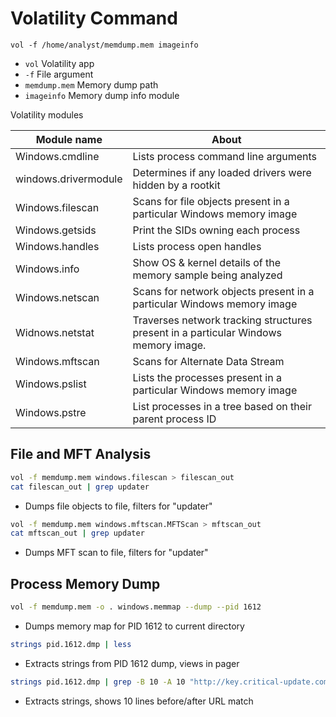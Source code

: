 # Volatility Command
`vol -f /home/analyst/memdump.mem imageinfo`
- `vol` Volatility app
- `-f` File argument
- `memdump.mem` Memory dump path
- `imageinfo` Memory dump info module

Volatility modules

Module name | About
---|---
Windows.cmdline|Lists process command line arguments
windows.drivermodule|Determines if any loaded drivers were hidden by a rootkit
Windows.filescan|Scans for file objects present in a particular Windows memory image
Windows.getsids|Print the SIDs owning each process
Windows.handles|Lists process open handles
Windows.info|Show OS & kernel details of the memory sample being analyzed
Windows.netscan|Scans for network objects present in a particular Windows memory image
Widnows.netstat|Traverses network tracking structures present in a particular Windows memory image.
Windows.mftscan|Scans for Alternate Data Stream
Windows.pslist|Lists the processes present in a particular Windows memory image
Windows.pstre|List processes in a tree based on their parent process ID

## File and MFT Analysis
```bash copy
vol -f memdump.mem windows.filescan > filescan_out
cat filescan_out | grep updater
```
- Dumps file objects to file, filters for "updater"

```bash copy
vol -f memdump.mem windows.mftscan.MFTScan > mftscan_out
cat mftscan_out | grep updater
```
- Dumps MFT scan to file, filters for "updater"

## Process Memory Dump
```bash copy
vol -f memdump.mem -o . windows.memmap --dump --pid 1612
```
- Dumps memory map for PID 1612 to current directory

```bash copy
strings pid.1612.dmp | less
```
- Extracts strings from PID 1612 dump, views in pager

```bash copy
strings pid.1612.dmp | grep -B 10 -A 10 "http://key.critical-update.com/encKEY.txt"
```
- Extracts strings, shows 10 lines before/after URL match
